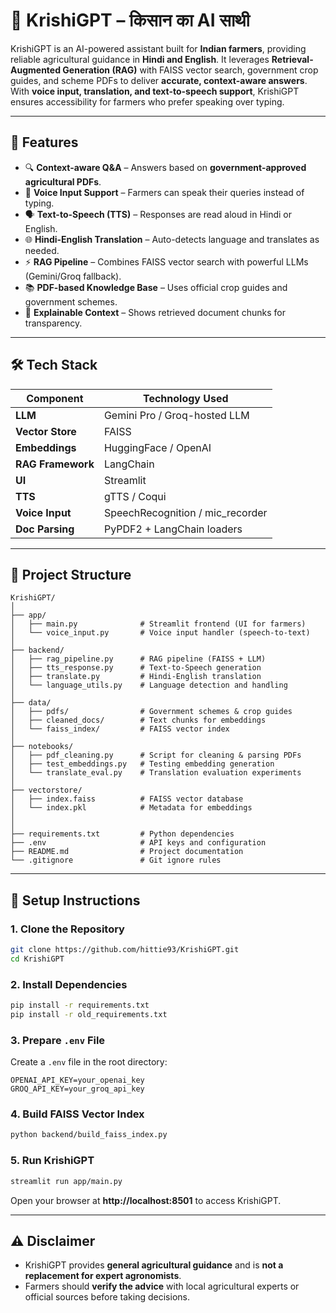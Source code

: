 
# 🌾 KrishiGPT – किसान का AI साथी  

KrishiGPT is an AI-powered assistant built for **Indian farmers**, providing reliable agricultural guidance in **Hindi and English**. It leverages **Retrieval-Augmented Generation (RAG)** with FAISS vector search, government crop guides, and scheme PDFs to deliver **accurate, context-aware answers**.  
With **voice input, translation, and text-to-speech support**, KrishiGPT ensures accessibility for farmers who prefer speaking over typing.

---

## 🚀 Features  
- 🔍 **Context-aware Q&A** – Answers based on **government-approved agricultural PDFs**.  
- 🎤 **Voice Input Support** – Farmers can speak their queries instead of typing.  
- 🗣️ **Text-to-Speech (TTS)** – Responses are read aloud in Hindi or English.  
- 🌐 **Hindi-English Translation** – Auto-detects language and translates as needed.  
- ⚡ **RAG Pipeline** – Combines FAISS vector search with powerful LLMs (Gemini/Groq fallback).  
- 📚 **PDF-based Knowledge Base** – Uses official crop guides and government schemes.  
- 📜 **Explainable Context** – Shows retrieved document chunks for transparency.  

---

## 🛠️ Tech Stack  

| **Component**        | **Technology Used**             |
|----------------------|---------------------------------|
| **LLM**              | Gemini Pro / Groq-hosted LLM    |
| **Vector Store**     | FAISS                           |
| **Embeddings**       | HuggingFace / OpenAI            |
| **RAG Framework**    | LangChain                       |
| **UI**               | Streamlit                       |
| **TTS**              | gTTS / Coqui                    |
| **Voice Input**      | SpeechRecognition / mic_recorder|
| **Doc Parsing**      | PyPDF2 + LangChain loaders      |

---

## 📁 Project Structure  

```plaintext
KrishiGPT/
│
├── app/
│   ├── main.py              # Streamlit frontend (UI for farmers)
│   └── voice_input.py       # Voice input handler (speech-to-text)
│
├── backend/
│   ├── rag_pipeline.py      # RAG pipeline (FAISS + LLM)
│   ├── tts_response.py      # Text-to-Speech generation
│   ├── translate.py         # Hindi-English translation
│   └── language_utils.py    # Language detection and handling
│
├── data/
│   ├── pdfs/                # Government schemes & crop guides
│   ├── cleaned_docs/        # Text chunks for embeddings
│   └── faiss_index/         # FAISS vector index
│
├── notebooks/
│   ├── pdf_cleaning.py      # Script for cleaning & parsing PDFs
│   ├── test_embeddings.py   # Testing embedding generation
│   └── translate_eval.py    # Translation evaluation experiments
│
├── vectorstore/
│   ├── index.faiss          # FAISS vector database
│   └── index.pkl            # Metadata for embeddings
│
│
├── requirements.txt         # Python dependencies
├── .env                     # API keys and configuration
├── README.md                # Project documentation
└── .gitignore               # Git ignore rules
```

---

## 🧪 Setup Instructions  

### **1. Clone the Repository**  
```bash
git clone https://github.com/hittie93/KrishiGPT.git
cd KrishiGPT
```

### **2. Install Dependencies**  
```bash
pip install -r requirements.txt
pip install -r old_requirements.txt
```

### **3. Prepare `.env` File**  
Create a `.env` file in the root directory:  
```
OPENAI_API_KEY=your_openai_key
GROQ_API_KEY=your_groq_api_key
```

### **4. Build FAISS Vector Index**  
```bash
python backend/build_faiss_index.py
```

### **5. Run KrishiGPT**  
```bash
streamlit run app/main.py
```
Open your browser at **http://localhost:8501** to access KrishiGPT.  

---

## ⚠️ Disclaimer  
- KrishiGPT provides **general agricultural guidance** and is **not a replacement for expert agronomists**.  
- Farmers should **verify the advice** with local agricultural experts or official sources before taking decisions.  
